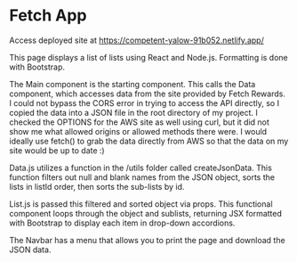 # Fetch App

Access deployed site at https://competent-yalow-91b052.netlify.app/

This page displays a list of lists using React and Node.js. Formatting is done with Bootstrap.

The Main component is the starting component. This calls the Data component, which accesses data from the site provided by Fetch Rewards. I could not bypass the CORS error in trying to access the API directly, so I copied the data into a JSON file in the root directory of my project. I checked the OPTIONS for the AWS site as well using curl, but it did not show me what allowed origins or allowed methods there were. I would ideally use fetch() to grab the data directly from AWS so that the data on my site would be up to date :)

Data.js utilizes a function in the /utils folder called createJsonData. This function filters out null and blank names from the JSON object, sorts the lists in listId order, then sorts the sub-lists by id.

List.js is passed this filtered and sorted object via props. This functional component loops through the object and sublists, returning JSX formatted with Bootstrap to display each item in drop-down accordions.

The Navbar has a menu that allows you to print the page and download the JSON data.
